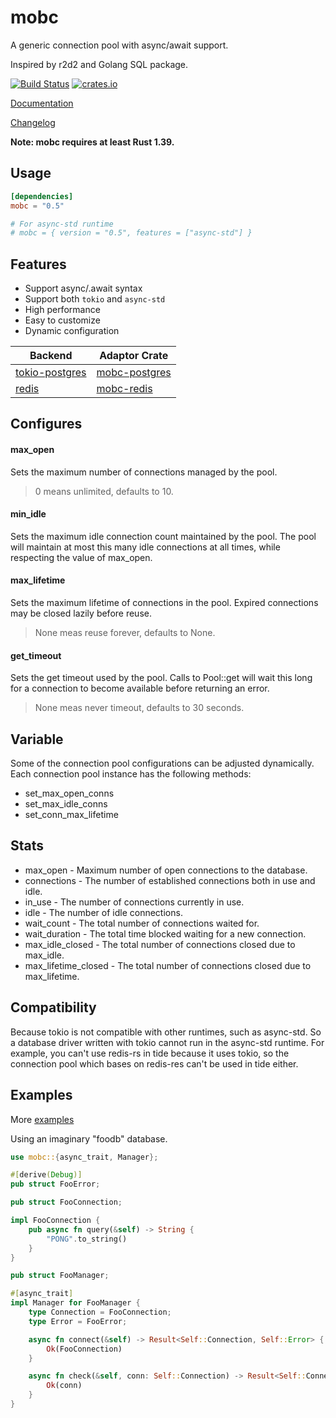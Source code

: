 # mobc

A generic connection pool with async/await support.

Inspired by r2d2 and Golang SQL package.

[![Build Status](https://travis-ci.com/importcjj/mobc.svg?token=ZZrg3rRkUA8NUGrjEsU9&branch=master)](https://travis-ci.com/importcjj/mobc) [![crates.io](https://img.shields.io/badge/crates.io-0.5.4-%23dea584)](https://crates.io/crates/mobc)

[Documentation](https://docs.rs/mobc/latest/mobc/)

[Changelog](https://github.com/importcjj/mobc/blob/master/CHANGELOG.md)

**Note: mobc requires at least Rust 1.39.**

## Usage

```toml
[dependencies]
mobc = "0.5"

# For async-std runtime
# mobc = { version = "0.5", features = ["async-std"] }
```


## Features

* Support async/.await syntax
* Support both `tokio` and `async-std`
* High performance
* Easy to customize
* Dynamic configuration

| Backend                                                     | Adaptor Crate                                               |
| ----------------------------------------------------------- | ----------------------------------------------------------- |
| [tokio-postgres](https://github.com/sfackler/rust-postgres) | [mobc-postgres](https://github.com/importcjj/mobc-postgres) |
| [redis](https://github.com/mitsuhiko/redis-rs) | [mobc-redis](https://github.com/importcjj/mobc-redis) |

## Configures

#### max_open
Sets the maximum number of connections managed by the pool.
>0 means unlimited, defaults to 10.

#### min_idle
Sets the maximum idle connection count maintained by the pool. The pool will maintain at most this many idle connections at all times, while respecting the value of max_open.

#### max_lifetime
Sets the maximum lifetime of connections in the pool. Expired connections may be closed lazily before reuse.
>None meas reuse forever, defaults to None.

#### get_timeout
Sets the get timeout used by the pool. Calls to Pool::get will wait this long for a connection to become available before returning an error. 
>None meas never timeout, defaults to 30 seconds.


## Variable

Some of the connection pool configurations can be adjusted dynamically. Each connection pool instance has the following methods:

* set_max_open_conns
* set_max_idle_conns
* set_conn_max_lifetime

## Stats
* max_open - Maximum number of open connections to the database.
* connections - The number of established connections both in use and idle.
* in_use - The number of connections currently in use.
* idle - The number of idle connections.
* wait_count - The total number of connections waited for.
* wait_duration - The total time blocked waiting for a new connection.
* max_idle_closed - The total number of connections closed due to max_idle.
* max_lifetime_closed - The total number of connections closed due to max_lifetime.

## Compatibility
Because tokio is not compatible with other runtimes, such as async-std. So a database driver written with tokio cannot run in the async-std runtime. For example, you can't use redis-rs in tide because it uses tokio, so the connection pool which bases on redis-res can't be used in tide either.

## Examples

More [examples](https://github.com/importcjj/mobc/tree/master/mobc-foo/examples)

Using an imaginary "foodb" database.

```rust
use mobc::{async_trait, Manager};

#[derive(Debug)]
pub struct FooError;

pub struct FooConnection;

impl FooConnection {
    pub async fn query(&self) -> String {
        "PONG".to_string()
    }
}

pub struct FooManager;

#[async_trait]
impl Manager for FooManager {
    type Connection = FooConnection;
    type Error = FooError;

    async fn connect(&self) -> Result<Self::Connection, Self::Error> {
        Ok(FooConnection)
    }

    async fn check(&self, conn: Self::Connection) -> Result<Self::Connection, Self::Error> {
        Ok(conn)
    }
}
```
